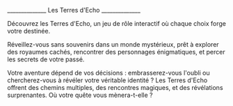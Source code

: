 ______________ Les Terres d'Echo ______________

Découvrez les Terres d'Echo, un jeu de rôle interactif où chaque choix forge votre destinée. 

Réveillez-vous sans souvenirs dans un monde mystérieux, prêt à explorer des royaumes cachés, rencontrer des personnages énigmatiques, et percer les secrets de votre passé. 

Votre aventure dépend de vos décisions : embrasserez-vous l'oubli ou chercherez-vous à révéler votre véritable identité ? Les Terres d'Echo offrent des chemins multiples, des rencontres magiques, et des révélations surprenantes. Où votre quête vous mènera-t-elle ?
